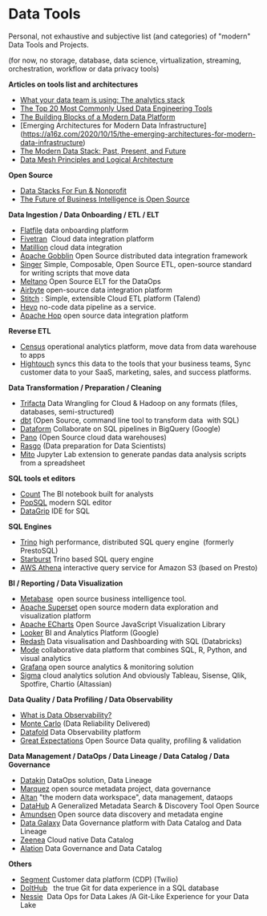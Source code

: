 # Data Tools

Personal, not exhaustive and subjective list (and categories) of "modern" Data Tools and Projects.

(for now, no storage, database, data science, virtualization, streaming, orchestration, workflow or data privacy tools)


**Articles on tools list and architectures**
- [What your data team is using: The analytics stack](https://technically.dev/posts/what-your-data-team-is-using)
- [The Top 20 Most Commonly Used Data Engineering Tools](https://www.secoda.co/blog/the-top-20-most-commonly-used-data-engineering-tools)
- [The Building Blocks of a Modern Data Platform](https://towardsdatascience.com/the-building-blocks-of-a-modern-data-platform-92e46061165)
- [Emerging Architectures for Modern Data Infrastructure] (https://a16z.com/2020/10/15/the-emerging-architectures-for-modern-data-infrastructure)
- [The Modern Data Stack: Past, Present, and Future](https://blog.getdbt.com/future-of-the-modern-data-stack)
- [Data Mesh Principles and Logical Architecture](https://martinfowler.com/articles/data-mesh-principles.html)

**Open Source**
- [Data Stacks For Fun & Nonprofit](https://towardsdatascience.com/data-stacks-for-fun-nonprofit-part-ii-d375d824abf3)
- [The Future of Business Intelligence is Open Source](https://maximebeauchemin.medium.com/the-future-of-business-intelligence-is-open-source-9b654595773a)

**Data Ingestion / Data Onboarding / ETL / ELT**
- [Flatfile](https://flatfile.io) data onboarding platform
- [Fivetran](https://fivetran.com)  Cloud data integration platform
- [Matillion](https://www.matillion.com) cloud data integration
- [Apache Gobblin](https://gobblin.apache.org) Open Source distributed data integration framework 
- [Singer](https://www.singer.io) Simple, Composable, Open Source ETL, open-source standard for writing scripts that move data
- [Meltano](https://meltano.com) Open Source ELT for the DataOps
- [Airbyte](https://airbyte.io) open-source data integration platform
- [Stitch](https://www.stitchdata.com) : Simple, extensible Cloud ETL platform (Talend)
- [Hevo](https://hevodata.com) no-code data pipeline as a service.
- [Apache Hop](http://hop.incubator.apache.org) open source data integration platform

**Reverse ETL**
- [Census](https://www.getcensus.com) operational analytics platform, move data from data warehouse to apps
- [Hightouch](https://www.hightouch.io) syncs this data to the tools that your business teams, Sync customer data to your SaaS, marketing, sales, and success platforms.

**Data Transformation / Preparation / Cleaning**
- [Trifacta](https://www.trifacta.com) Data Wrangling for Cloud & Hadoop on any formats (files, databases, semi-structured)
- [dbt](https://www.getdbt.com) (Open Source, command line tool to transform data  with SQL)
- [Dataform](https://dataform.co) Collaborate on SQL pipelines in BigQuery (Google)
- [Pano](https://www.pano.dev) (Open Source cloud data warehouses)
- [Rasgo](https://www.rasgoml.com) (Data preparation for Data Scientists)
- [Mito](https://www.trymito.io) Jupyter Lab extension to generate pandas data analysis scripts from a spreadsheet

**SQL tools et editors**
- [Count](https://count.co) The BI notebook built for analysts
- [PopSQL](https://popsql.com) modern SQL editor
- [DataGrip](https://www.jetbrains.com/fr-fr/datagrip) IDE for SQL

**SQL Engines**
- [Trino](https://trino.io) high performance, distributed SQL query engine  (formerly PrestoSQL)
- [Starburst](https://www.starburst.io) Trino based SQL query engine
- [AWS Athena](https://aws.amazon.com/athena) interactive query service for Amazon S3 (based on Presto)

**BI / Reporting / Data Visualization**
- [Metabase](https://www.metabase.com)  open source business intelligence tool.
- [Apache Superset](https://superset.apache.org) open source modern data exploration and visualization platform
- [Apache ECharts](https://echarts.apache.org) Open Source JavaScript Visualization Library
- [Looker](https://looker.com) BI and Analytics Platform (Google)
- [Redash](https://redash.io) Data visualisation and Dashboarding with SQL (Databricks)
- [Mode](https://mode.com)  collaborative data platform that combines SQL, R, Python, and visual analytics
- [Grafana](https://grafana.com) open source analytics & monitoring solution
- [Sigma](https://www.sigmacomputing.com) cloud analytics solution
And obviously Tableau, Sisense, Qlik, Spotfire, Chartio (Altassian)

**Data Quality / Data Profiling / Data Observability**
- [What is Data Observability?](https://towardsdatascience.com/what-is-data-observability-40b337971e3e)
- [Monte Carlo](https://www.montecarlodata.com) (Data Reliability Delivered)
- [Datafold](https://www.datafold.com) Data Observability platform
- [Great Expectations](https://greatexpectations.io) Open Source Data quality, profiling & validation

**Data Management / DataOps / Data Lineage / Data Catalog / Data Governance**
- [Datakin](https://datakin.com) DataOps solution, Data Lineage
- [Marquez](https://marquezproject.github.io/marquez)  open source metadata project, data  governance
- [Altan](https://atlan.com) "the modern data workspace", data management, dataops
- [DataHub](https://datahubproject.io) A Generalized Metadata Search & Discovery Tool Open Source
- [Amundsen](https://www.amundsen.io) Open source data discovery and metadata engine
- [Data Galaxy](https://www.datagalaxy.com/en) Data Governance platform  with Data Catalog and Data Lineage
- [Zeenea](https://zeenea.com) Cloud native Data Catalog
- [Alation](https://www.alation.com) Data Governance and Data Catalog 

**Others**
- [Segment](https://segment.com) Customer data platform (CDP) (Twilio)
- [DoltHub](https://www.dolthub.com)   the true Git for data experience in a SQL database
- [Nessie](https://projectnessie.org)  Data Ops for Data Lakes /A Git-Like Experience for your Data Lake
